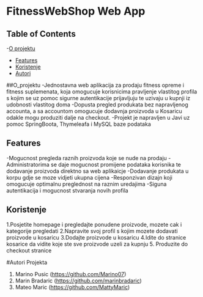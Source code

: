 # FitnessWebShop Web App

## Table of Contents

-[O projektu](#O_Projektu)
- [Features](#features)
- [Koristenje](#koristenje)
- [Autori](#autori)

##O_projektu
-Jednostavna web aplikacija za prodaju fitness opreme i fitness suplemenata, koja omogucuje korisnicima pravljenje vlastitog profila s kojim se uz pomoc sigurne autentikacije
prijavljuju te uzivaju u kupnji iz udobnosti vlastitog doma
-Dopusta pregled produkata bez napravljenog accounta, a sa accountom omogucuje dodavnja proizvoda u Kosaricu odakle mogu produziti dalje na checkout.
-Projekt je napravljen u Javi uz pomoc SpringBoota, Thymeleafa i MySQL baze podataka

## Features

-Mogucnost pregleda raznih proizvoda koje se nude na prodaju
-Administratorima se daje mogucnost promijene podataka korisnika te dodavanje proizvoda direktno sa web aplikaicje
-Dodavanje produkata u korpu gdje se moze vidjeti ukupna cijena
-Responzivan dizajn koji omogucuje optimalnu preglednost na raznim uredajima
-Siguna autentikacija i mogucnost stvaranja novih profila


## Koristenje

1.Posjetite homepage i pregledajte ponudene proizvode, mozete cak i kategorije pregledati
2.Napravite svoj profil s kojim mozete dodavati proizvode u kosaricu
3.Dodajte proizvode u kosaricu
4.Idite do stranice kosarice da vidite koje ste sve proizvode uzeli za kupnju
5. Produzite do checkout stranice

#Autori Projekta
1. Marino Pusic (https://github.com/Marino07)
2. Marin Bradaric (https://github.com/marinbradaric)
3. Mateo Maric (https://github.com/MattyMaric)


   
